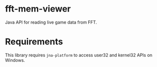 # fft-mem-viewer
Java API for reading live game data from FFT.

# Requirements
This library requires `jna-platform` to access user32 and kernel32 APIs on Windows.